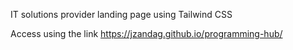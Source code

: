 IT solutions provider landing page using Tailwind CSS

Access using the link https://jzandag.github.io/programming-hub/
